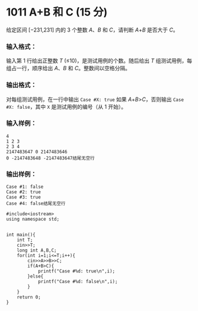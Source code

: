 # 1011 A+B 和 C (15 分)

给定区间 [−231,231] 内的 3 个整数 *A*、*B* 和 *C*，请判断 *A*+*B* 是否大于 *C*。

### 输入格式：

输入第 1 行给出正整数 *T* (≤10)，是测试用例的个数。随后给出 *T* 组测试用例，每组占一行，顺序给出 *A*、*B* 和 *C*。整数间以空格分隔。

### 输出格式：

对每组测试用例，在一行中输出 `Case #X: true` 如果 *A*+*B*>*C*，否则输出 `Case #X: false`，其中 `X` 是测试用例的编号（从 1 开始）。

### 输入样例：

```in
4
1 2 3
2 3 4
2147483647 0 2147483646
0 -2147483648 -2147483647结尾无空行
```

### 输出样例：

```out
Case #1: false
Case #2: true
Case #3: true
Case #4: false结尾无空行
```

```
#include<iostream>
using namespace std;


int main(){
    int T;
    cin>>T;
    long int A,B,C;
    for(int i=1;i<=T;i++){
        cin>>A>>B>>C;
        if(A+B>C){
        	printf("Case #%d: true\n",i);
		}else{
			printf("Case #%d: false\n",i);
		}
    }
    return 0;
}
```

